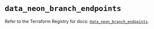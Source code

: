 # `data_neon_branch_endpoints`

Refer to the Terraform Registry for docs: [`data_neon_branch_endpoints`](https://registry.terraform.io/providers/kislerdm/neon/0.5.0/docs/data-sources/branch_endpoints).
